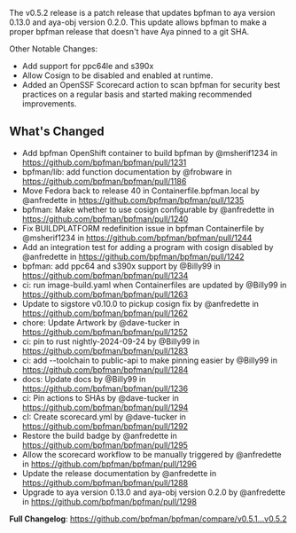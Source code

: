The v0.5.2 release is a patch release that updates bpfman to aya version 0.13.0
and aya-obj version 0.2.0.  This update allows bpfman to make a proper bpfman
release that doesn't have Aya pinned to a git SHA.

Other Notable Changes:
* Add support for ppc64le and s390x
* Allow Cosign to be disabled and enabled at runtime.
* Added an OpenSSF Scorecard action to scan bpfman for security best practices
  on a regular basis and started making recommended improvements.

## What's Changed
* Add bpfman OpenShift container to build bpfman by @msherif1234 in
  https://github.com/bpfman/bpfman/pull/1231
* bpfman/lib: add function documentation by @frobware in
  https://github.com/bpfman/bpfman/pull/1186
* Move Fedora back to release 40 in Containerfile.bpfman.local by @anfredette in
  https://github.com/bpfman/bpfman/pull/1235
* bpfman: Make whether to use cosign configurable by @anfredette in
  https://github.com/bpfman/bpfman/pull/1240
* Fix BUILDPLATFORM redefinition issue in bpfman Containerfile by @msherif1234
  in https://github.com/bpfman/bpfman/pull/1244
* Add an integration test for adding a program with cosign disabled by
  @anfredette in https://github.com/bpfman/bpfman/pull/1242
* bpfman: add ppc64 and s390x support by @Billy99 in
  https://github.com/bpfman/bpfman/pull/1234
* ci: run image-build.yaml when Containerfiles are updated by @Billy99 in
  https://github.com/bpfman/bpfman/pull/1263
* Update to sigstore v0.10.0 to pickup cosign fix by @anfredette in
  https://github.com/bpfman/bpfman/pull/1262
* chore: Update Artwork by @dave-tucker in
  https://github.com/bpfman/bpfman/pull/1252
* ci: pin to rust nightly-2024-09-24 by @Billy99 in
  https://github.com/bpfman/bpfman/pull/1283
* ci: add --toolchain to public-api to make pinning easier by @Billy99 in
  https://github.com/bpfman/bpfman/pull/1284
* docs: Update docs by @Billy99 in https://github.com/bpfman/bpfman/pull/1236
* ci: Pin actions to SHAs by @dave-tucker in
  https://github.com/bpfman/bpfman/pull/1294
* cI: Create scorecard.yml by @dave-tucker in
  https://github.com/bpfman/bpfman/pull/1292
* Restore the build badge by @anfredette in
  https://github.com/bpfman/bpfman/pull/1295
* Allow the scorecard workflow to be manually triggered by @anfredette in
  https://github.com/bpfman/bpfman/pull/1296
* Update the release documentation by @anfredette in
  https://github.com/bpfman/bpfman/pull/1288
* Upgrade to aya version 0.13.0 and aya-obj version 0.2.0 by @anfredette in
  https://github.com/bpfman/bpfman/pull/1298


**Full Changelog**: https://github.com/bpfman/bpfman/compare/v0.5.1...v0.5.2
